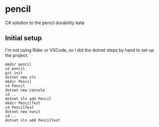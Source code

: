 # pencil
C# solution to the pencil durability kata

## Initial setup
I'm not using Rider or VSCode, so I did the dotnet steps by hand to set up the project.
```
mkdir pencil
cd pencil
git init
dotnet new sln
mkdir Pencil
cd Pencil
dotnet new console
cd ..
dotnet sln add Pencil
mkdir PencilTest
cd PencilTest
dotnet new nunit
cd ..
dotnet sln add PencilTest
```